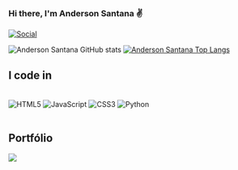### Hi there, I'm Anderson Santana ✌

[![Social](https://img.shields.io/badge/LinkedIn-0077B5?style=for-the-badge&logo=linkedin&logoColor=white)](https://www.linkedin.com/in/anderson-santana94/)

![Anderson Santana GitHub stats](https://github-readme-stats.vercel.app/api?username=andersonfs94&show_icons=true&theme=tokyonight)
[![Anderson Santana Top Langs](https://github-readme-stats.vercel.app/api/top-langs/?username=andersonfs94&layout=compact)](https://github.com/anuraghazra/github-readme-stats)
## I code in
<div style="display:inline_block"><br>
  <img align="center" alt="HTML5" src="https://img.shields.io/badge/HTML5-E34F26?style=for-the-badge&logo=html5&logoColor=white"/>
  <img align="center" alt="JavaScript" src="https://img.shields.io/badge/JavaScript-F7DF1E?style=for-the-badge&logo=javascript&logoColor=black"/>
  <img align="center" alt="CSS3" src="https://img.shields.io/badge/CSS3-1572B6?style=for-the-badge&logo=css3&logoColor=white"/>
  <img align="center" alt="Python" src="https://img.shields.io/badge/Python-14354C?style=for-the-badge&logo=python&logoColor=white"/>
</div></br>

## Portfólio

<a href="https://andersonfs94.github.io"><img src="https://img.icons8.com/?size=100&id=XhDBVc7IBFl9&format=png&color=000000" target="_blank"/></a>
